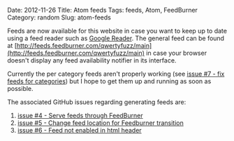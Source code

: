 Date: 2012-11-26
Title: Atom feeds
Tags: feeds, Atom, FeedBurner
Category: random
Slug: atom-feeds

Feeds are now available for this website in case you want to keep up to date using a feed reader such as [Google Reader](http://reader.google.com). The general feed can be found at [http://feeds.feedburner.com/qwertyfuzz/main](http://feeds.feedburner.com/qwertyfuzz/main) in case your browser doesn't display any feed availability notifier in its interface.

Currently the per category feeds aren't properly working (see [issue #7 - fix feeds for categories](https://github.com/fuzzmz/fuzzmz.github.com/issues/7)) but I hope to get them up and running as soon as possible.

The associated GitHub issues regarding generating feeds are:

1. [issue #4 - Serve feeds through FeedBurner](https://github.com/fuzzmz/fuzzmz.github.com/issues/4)
2. [issue #5 - Change feed location for Feedburner transition](https://github.com/fuzzmz/fuzzmz.github.com/issues/5)
3. [issue #6 - Feed not enabled in html header](https://github.com/fuzzmz/fuzzmz.github.com/issues/6)